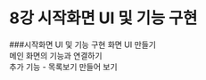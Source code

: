 # 8강 시작화면 UI 및 기능 구현
###시작화면 UI 및 기능 구현
화면 UI 만들기</br>
메인 화면의 기능과 연결하기</br>
추가 기능 - 목록보기 만들어 보기</br>
